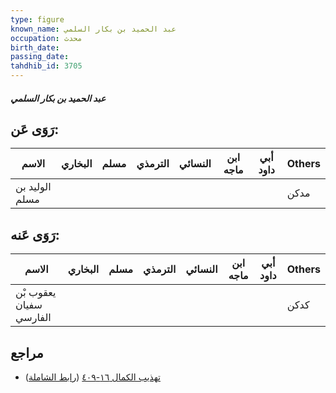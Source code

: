 ```yaml
---
type: figure
known_name: عبد الحميد بن بكار السلمي
occupation: محدث
birth_date:
passing_date:
tahdhib_id: 3705
---
```

##### عبد الحميد بن بكار السلمي

## رَوَى عَن:
| الاسم          | البخاري | مسلم | الترمذي | النسائي | ابن ماجه | أبي داود | Others |
| -------------- | ------- | ---- | ------- | ------- | -------- | -------- | ------ |
| الوليد بن مسلم |         |      |         |         |          |          | مدكن   |
## رَوَى عَنه:
| الاسم                   | البخاري | مسلم | الترمذي | النسائي | ابن ماجه | أبي داود | Others |
| ----------------------- | ------- | ---- | ------- | ------- | -------- | -------- | ------ |
| يعقوب بْن سفيان الفارسي |         |      |         |         |          |          | كدكن   |
## مراجع
- [تهذيب الكمال ١٦-٤٠٩](obsidian://open?vault=Tahdhib-al-Kamal&file=Figures/٣٧٠٥-عبد%20الحميد%20بن%20بكار%20السلمي) ([رابط الشاملة](https://shamela.ws/book/3722/8402))
